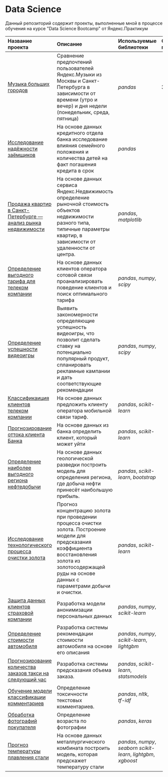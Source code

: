 # Data Science

Данный репозиторий содержит проекты, выполненные мной в процессе обучения на курсе "Data Science Bootcamp" от Яндекс.Практикум

| Название проекта | Описание | Используемые библиотеки | Статус проекта |
| :---------------------- | :---------------------- | :---------------------- | :---------------------- |
| [Музыка больших городов](https://github.com/zaqedaz/Praktikum/tree/main/Project_1) | Сравнение предпочтений пользователей Яндекс.Музыки из Москвы и Санкт-Петербурга в зависимости от времени (утро и вечер) и дня недели (понедельник, среда, пятница)| *pandas* | Завершен |
| [Исследование надёжности заёмщиков](https://github.com/zaqedaz/Praktikum/tree/main/Project_2) | На основе данных кредитного отдела банка исследование влияния семейного положения и количества детей на факт погашения кредита в срок | *pandas* |
| [Продажа квартир в Санкт-Петербурге — анализ рынка недвижимости](https://github.com/zaqedaz/Praktikum/tree/main/Project_3) | На основе данных сервиса Яндекс.Недвижимость определение рыночной стоимость объектов недвижимости разного типа, типичные параметры квартир, в зависимости от удаленности от центра. | *pandas*, *matplotlib*|
| [Определение выгодного тарифа для телеком компании](https://github.com/zaqedaz/Praktikum/tree/main/Project_4) | На основе данных клиентов оператора сотовой связи проанализировать поведение клиентов и поиск оптимального тарифа | *pandas*, *numpy*, *scipy* |
| [Определение успешности видеоигры](https://github.com/zaqedaz/Praktikum/tree/main/Project_5) | Выявить закономерности определяющие успешность видеоигры, что позволит сделать ставку на потенциально популярный продукт, спланировать рекламные кампании и дать соответствующие рекомендации | *pandas*, *numpy*, *scipy* |
| [Классификаиция клиентов телеком компании](https://github.com/zaqedaz/Praktikum/tree/main/Project_6) | На основе данных предложить клиенту оператора мобильной связи тариф. | *pandas*, *scikit-learn* |
| [Прогнозирование оттока клиента Банка](https://github.com/zaqedaz/Praktikum/tree/main/Project_7) | На основе данных из банка определить клиент, который может уйти | *pandas*, *scikit-learn* |
| [Определение наиболее выгодного региона нефтедобычи](https://github.com/zaqedaz/Praktikum/tree/main/Project_8) | На основе данных геологической разведки построить модель для определения региона, где добыча нефти принесёт наибольшую прибыль.| *pandas*, *scikit-learn*, *bootstrap* |
| [Исследование технологического процесса очистки золота](https://github.com/zaqedaz/Praktikum/tree/main/Project_9) | Прогноз концентрацию золота при проведении процесса очистки золота. Построение модели для предсказания коэффициента восстановления золота из золотосодержащей руды на основе данных с параметрами добычи и очистки. | *pandas*, *scikit-learn* |
| [Защита данных клиентов страховой компании](https://github.com/zaqedaz/Praktikum/tree/main/Project_10) | Разработка модели анонимизации персональных данных | *pandas*, *numpy*, *scikit-learn* |
| [Определение стоимости автомобиля](https://github.com/zaqedaz/Praktikum/tree/main/Project_11) | Разработка системы рекомендации стоимости автомобиля на основе его описания | *pandas*, *numpy*, *scikit-learn*, *lightgbm* |
| [Прогнозирование количества заказов такси на следующий час](https://github.com/zaqedaz/Praktikum/tree/main/Project_12) | Разработка системы предсказания объема заказа. | *pandas*, *scikit-learn*, *statsmodels* |
| [Обучение модели классификации комментариев](https://github.com/zaqedaz/Praktikum/tree/main/Project_13) | Определение токсичности текстовых комментариев. | *pandas*, *nltk*, *tf-idf* |
| [Обработка фотографий покупателя](https://github.com/zaqedaz/Praktikum/tree/main/Project_14) | Определение возраста по фотографии | *pandas*, *keras* |
| [Прогноз температуры плавления стали](https://github.com/zaqedaz/Praktikum/tree/main/Project_15) | На основе данных металлургического комбината построить модель, которая предскажет температуру стали | *pandas*, *numpy*, *seaborn* *scikit-learn*, *lightgbm*, *xgboost* |

